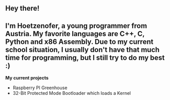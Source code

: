 ## Hey there!

I'm **Hoetzenofer**, a young programmer from Austria.
My favorite languages are C++, C, Python and x86 Assembly.
Due to my current school situation, I usually don't have that much time for programming, but I still try to do my best :)
---
**My current projects**
- Raspberry PI Greenhouse
- 32-Bit Protected Mode Bootloader which loads a Kernel

<!--
**hoetzenofer/hoetzenofer** is a ✨ _special_ ✨ repository because its `README.md` (this file) appears on your GitHub profile.

Here are some ideas to get you started:

- 🔭 I’m currently working on ...
- 🌱 I’m currently learning ...
- 👯 I’m looking to collaborate on ...
- 🤔 I’m looking for help with ...
- 💬 Ask me about ...
- 📫 How to reach me: ...
- 😄 Pronouns: ...
- ⚡ Fun fact: ...
-->
